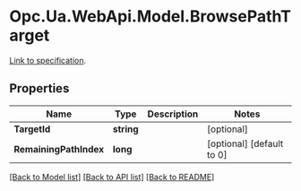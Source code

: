 # Opc.Ua.WebApi.Model.BrowsePathTarget
[Link to specification](https://reference.opcfoundation.org/v105/Core/docs/Part4/5.9.4/#5.9.4.2).

## Properties

Name | Type | Description | Notes
------------ | ------------- | ------------- | -------------
**TargetId** | **string** |  | [optional] 
**RemainingPathIndex** | **long** |  | [optional] [default to 0]

[[Back to Model list]](../README.md#documentation-for-models) [[Back to API list]](../README.md#documentation-for-api-endpoints) [[Back to README]](../README.md)

